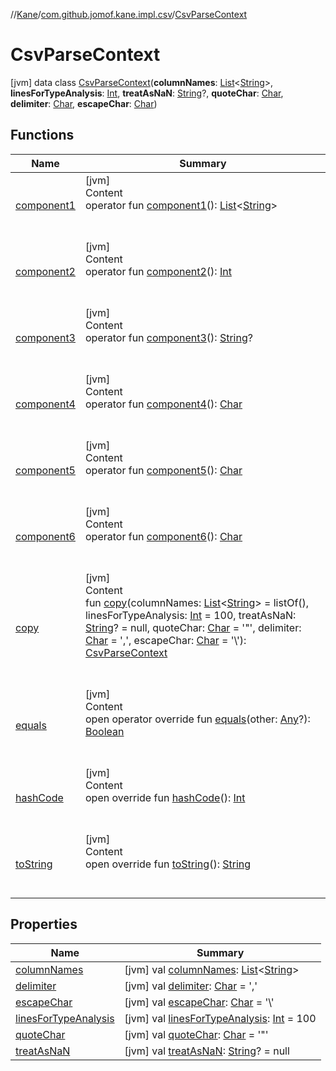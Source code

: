 //[Kane](../../index.md)/[com.github.jomof.kane.impl.csv](../index.md)/[CsvParseContext](index.md)



# CsvParseContext  
 [jvm] data class [CsvParseContext](index.md)(**columnNames**: [List](https://kotlinlang.org/api/latest/jvm/stdlib/kotlin.collections/-list/index.html)<[String](https://kotlinlang.org/api/latest/jvm/stdlib/kotlin/-string/index.html)>, **linesForTypeAnalysis**: [Int](https://kotlinlang.org/api/latest/jvm/stdlib/kotlin/-int/index.html), **treatAsNaN**: [String](https://kotlinlang.org/api/latest/jvm/stdlib/kotlin/-string/index.html)?, **quoteChar**: [Char](https://kotlinlang.org/api/latest/jvm/stdlib/kotlin/-char/index.html), **delimiter**: [Char](https://kotlinlang.org/api/latest/jvm/stdlib/kotlin/-char/index.html), **escapeChar**: [Char](https://kotlinlang.org/api/latest/jvm/stdlib/kotlin/-char/index.html))   


## Functions  
  
|  Name|  Summary| 
|---|---|
| <a name="com.github.jomof.kane.impl.csv/CsvParseContext/component1/#/PointingToDeclaration/"></a>[component1](component1.md)| <a name="com.github.jomof.kane.impl.csv/CsvParseContext/component1/#/PointingToDeclaration/"></a>[jvm]  <br>Content  <br>operator fun [component1](component1.md)(): [List](https://kotlinlang.org/api/latest/jvm/stdlib/kotlin.collections/-list/index.html)<[String](https://kotlinlang.org/api/latest/jvm/stdlib/kotlin/-string/index.html)>  <br><br><br>
| <a name="com.github.jomof.kane.impl.csv/CsvParseContext/component2/#/PointingToDeclaration/"></a>[component2](component2.md)| <a name="com.github.jomof.kane.impl.csv/CsvParseContext/component2/#/PointingToDeclaration/"></a>[jvm]  <br>Content  <br>operator fun [component2](component2.md)(): [Int](https://kotlinlang.org/api/latest/jvm/stdlib/kotlin/-int/index.html)  <br><br><br>
| <a name="com.github.jomof.kane.impl.csv/CsvParseContext/component3/#/PointingToDeclaration/"></a>[component3](component3.md)| <a name="com.github.jomof.kane.impl.csv/CsvParseContext/component3/#/PointingToDeclaration/"></a>[jvm]  <br>Content  <br>operator fun [component3](component3.md)(): [String](https://kotlinlang.org/api/latest/jvm/stdlib/kotlin/-string/index.html)?  <br><br><br>
| <a name="com.github.jomof.kane.impl.csv/CsvParseContext/component4/#/PointingToDeclaration/"></a>[component4](component4.md)| <a name="com.github.jomof.kane.impl.csv/CsvParseContext/component4/#/PointingToDeclaration/"></a>[jvm]  <br>Content  <br>operator fun [component4](component4.md)(): [Char](https://kotlinlang.org/api/latest/jvm/stdlib/kotlin/-char/index.html)  <br><br><br>
| <a name="com.github.jomof.kane.impl.csv/CsvParseContext/component5/#/PointingToDeclaration/"></a>[component5](component5.md)| <a name="com.github.jomof.kane.impl.csv/CsvParseContext/component5/#/PointingToDeclaration/"></a>[jvm]  <br>Content  <br>operator fun [component5](component5.md)(): [Char](https://kotlinlang.org/api/latest/jvm/stdlib/kotlin/-char/index.html)  <br><br><br>
| <a name="com.github.jomof.kane.impl.csv/CsvParseContext/component6/#/PointingToDeclaration/"></a>[component6](component6.md)| <a name="com.github.jomof.kane.impl.csv/CsvParseContext/component6/#/PointingToDeclaration/"></a>[jvm]  <br>Content  <br>operator fun [component6](component6.md)(): [Char](https://kotlinlang.org/api/latest/jvm/stdlib/kotlin/-char/index.html)  <br><br><br>
| <a name="com.github.jomof.kane.impl.csv/CsvParseContext/copy/#kotlin.collections.List[kotlin.String]#kotlin.Int#kotlin.String?#kotlin.Char#kotlin.Char#kotlin.Char/PointingToDeclaration/"></a>[copy](copy.md)| <a name="com.github.jomof.kane.impl.csv/CsvParseContext/copy/#kotlin.collections.List[kotlin.String]#kotlin.Int#kotlin.String?#kotlin.Char#kotlin.Char#kotlin.Char/PointingToDeclaration/"></a>[jvm]  <br>Content  <br>fun [copy](copy.md)(columnNames: [List](https://kotlinlang.org/api/latest/jvm/stdlib/kotlin.collections/-list/index.html)<[String](https://kotlinlang.org/api/latest/jvm/stdlib/kotlin/-string/index.html)> = listOf(), linesForTypeAnalysis: [Int](https://kotlinlang.org/api/latest/jvm/stdlib/kotlin/-int/index.html) = 100, treatAsNaN: [String](https://kotlinlang.org/api/latest/jvm/stdlib/kotlin/-string/index.html)? = null, quoteChar: [Char](https://kotlinlang.org/api/latest/jvm/stdlib/kotlin/-char/index.html) = '\"', delimiter: [Char](https://kotlinlang.org/api/latest/jvm/stdlib/kotlin/-char/index.html) = ',', escapeChar: [Char](https://kotlinlang.org/api/latest/jvm/stdlib/kotlin/-char/index.html) = '\\'): [CsvParseContext](index.md)  <br><br><br>
| <a name="kotlin/Any/equals/#kotlin.Any?/PointingToDeclaration/"></a>[equals](../../com.github.jomof.kane.impl.visitor/-difference-visitor/index.md#%5Bkotlin%2FAny%2Fequals%2F%23kotlin.Any%3F%2FPointingToDeclaration%2F%5D%2FFunctions%2F-1908385470)| <a name="kotlin/Any/equals/#kotlin.Any?/PointingToDeclaration/"></a>[jvm]  <br>Content  <br>open operator override fun [equals](../../com.github.jomof.kane.impl.visitor/-difference-visitor/index.md#%5Bkotlin%2FAny%2Fequals%2F%23kotlin.Any%3F%2FPointingToDeclaration%2F%5D%2FFunctions%2F-1908385470)(other: [Any](https://kotlinlang.org/api/latest/jvm/stdlib/kotlin/-any/index.html)?): [Boolean](https://kotlinlang.org/api/latest/jvm/stdlib/kotlin/-boolean/index.html)  <br><br><br>
| <a name="kotlin/Any/hashCode/#/PointingToDeclaration/"></a>[hashCode](../../com.github.jomof.kane.impl.visitor/-difference-visitor/index.md#%5Bkotlin%2FAny%2FhashCode%2F%23%2FPointingToDeclaration%2F%5D%2FFunctions%2F-1908385470)| <a name="kotlin/Any/hashCode/#/PointingToDeclaration/"></a>[jvm]  <br>Content  <br>open override fun [hashCode](../../com.github.jomof.kane.impl.visitor/-difference-visitor/index.md#%5Bkotlin%2FAny%2FhashCode%2F%23%2FPointingToDeclaration%2F%5D%2FFunctions%2F-1908385470)(): [Int](https://kotlinlang.org/api/latest/jvm/stdlib/kotlin/-int/index.html)  <br><br><br>
| <a name="kotlin/Any/toString/#/PointingToDeclaration/"></a>[toString](../../com.github.jomof.kane.impl.visitor/-difference-visitor/index.md#%5Bkotlin%2FAny%2FtoString%2F%23%2FPointingToDeclaration%2F%5D%2FFunctions%2F-1908385470)| <a name="kotlin/Any/toString/#/PointingToDeclaration/"></a>[jvm]  <br>Content  <br>open override fun [toString](../../com.github.jomof.kane.impl.visitor/-difference-visitor/index.md#%5Bkotlin%2FAny%2FtoString%2F%23%2FPointingToDeclaration%2F%5D%2FFunctions%2F-1908385470)(): [String](https://kotlinlang.org/api/latest/jvm/stdlib/kotlin/-string/index.html)  <br><br><br>


## Properties  
  
|  Name|  Summary| 
|---|---|
| <a name="com.github.jomof.kane.impl.csv/CsvParseContext/columnNames/#/PointingToDeclaration/"></a>[columnNames](column-names.md)| <a name="com.github.jomof.kane.impl.csv/CsvParseContext/columnNames/#/PointingToDeclaration/"></a> [jvm] val [columnNames](column-names.md): [List](https://kotlinlang.org/api/latest/jvm/stdlib/kotlin.collections/-list/index.html)<[String](https://kotlinlang.org/api/latest/jvm/stdlib/kotlin/-string/index.html)>   <br>
| <a name="com.github.jomof.kane.impl.csv/CsvParseContext/delimiter/#/PointingToDeclaration/"></a>[delimiter](delimiter.md)| <a name="com.github.jomof.kane.impl.csv/CsvParseContext/delimiter/#/PointingToDeclaration/"></a> [jvm] val [delimiter](delimiter.md): [Char](https://kotlinlang.org/api/latest/jvm/stdlib/kotlin/-char/index.html) = ','   <br>
| <a name="com.github.jomof.kane.impl.csv/CsvParseContext/escapeChar/#/PointingToDeclaration/"></a>[escapeChar](escape-char.md)| <a name="com.github.jomof.kane.impl.csv/CsvParseContext/escapeChar/#/PointingToDeclaration/"></a> [jvm] val [escapeChar](escape-char.md): [Char](https://kotlinlang.org/api/latest/jvm/stdlib/kotlin/-char/index.html) = '\\'   <br>
| <a name="com.github.jomof.kane.impl.csv/CsvParseContext/linesForTypeAnalysis/#/PointingToDeclaration/"></a>[linesForTypeAnalysis](lines-for-type-analysis.md)| <a name="com.github.jomof.kane.impl.csv/CsvParseContext/linesForTypeAnalysis/#/PointingToDeclaration/"></a> [jvm] val [linesForTypeAnalysis](lines-for-type-analysis.md): [Int](https://kotlinlang.org/api/latest/jvm/stdlib/kotlin/-int/index.html) = 100   <br>
| <a name="com.github.jomof.kane.impl.csv/CsvParseContext/quoteChar/#/PointingToDeclaration/"></a>[quoteChar](quote-char.md)| <a name="com.github.jomof.kane.impl.csv/CsvParseContext/quoteChar/#/PointingToDeclaration/"></a> [jvm] val [quoteChar](quote-char.md): [Char](https://kotlinlang.org/api/latest/jvm/stdlib/kotlin/-char/index.html) = '\"'   <br>
| <a name="com.github.jomof.kane.impl.csv/CsvParseContext/treatAsNaN/#/PointingToDeclaration/"></a>[treatAsNaN](treat-as-na-n.md)| <a name="com.github.jomof.kane.impl.csv/CsvParseContext/treatAsNaN/#/PointingToDeclaration/"></a> [jvm] val [treatAsNaN](treat-as-na-n.md): [String](https://kotlinlang.org/api/latest/jvm/stdlib/kotlin/-string/index.html)? = null   <br>

